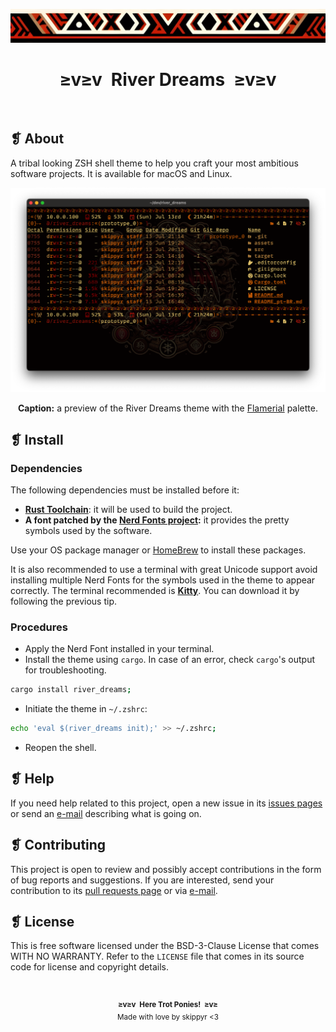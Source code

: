<p align="center">
    <img
        alt=""
        src="https://raw.githubusercontent.com/skippyr/river_dreams/refs/heads/master/assets/ornament.png"
        width=1020
    />
</p>
<h1 align="center">≥v≥v&ensp;River Dreams&ensp;≥v≥v</h1>
<p align="center">
    <img
        alt=""
        src="https://img.shields.io/github/license/skippyr/river_dreams?style=plastic&label=%E2%89%A5%20license&labelColor=%2324130e&color=%23b8150d"
    />
    &nbsp;
    <img
        alt=""
        src="https://img.shields.io/github/v/tag/skippyr/river_dreams?style=plastic&label=%E2%89%A5%20tag&labelColor=%2324130e&color=%23b8150d"
    />
    &nbsp;
    <img
        alt=""
        src="https://img.shields.io/github/commit-activity/t/skippyr/river_dreams?style=plastic&label=%E2%89%A5%20commits&labelColor=%2324130e&color=%23b8150d"
    />
    &nbsp;
    <img
        alt=""
        src="https://img.shields.io/github/stars/skippyr/river_dreams?style=plastic&label=%E2%89%A5%20stars&labelColor=%2324130e&color=%23b8150d"
    />
</p>

## ❡ About
A tribal looking ZSH shell theme to help you craft your most ambitious software projects. It is available for
macOS and Linux.

<p align="center">
    <img
        alt=""
        src="https://raw.githubusercontent.com/skippyr/river_dreams/refs/heads/master/assets/preview.png"
        width=1020
    />
</p>
<p align="center">
    <strong>Caption:</strong> a preview of the River Dreams theme with the
    <a href="https://github.com/skippyr/flamerial">Flamerial</a> palette.
</p>

## ❡ Install
### Dependencies
The following dependencies must be installed before it:
- [**Rust Toolchain**](https://www.rust-lang.org): it will be used to build the project.
- **A font patched by the [Nerd Fonts project](https://www.nerdfonts.com/font-downloads):** it
  provides the pretty symbols used by the software.

Use your OS package manager or [HomeBrew](https://brew.sh) to install these packages.

It is also recommended to use a terminal with great Unicode support avoid installing multiple Nerd
Fonts for the symbols used in the theme to appear correctly. The terminal recommended is
[**Kitty**](https://github.com/kovidgoyal/kitty). You can download it by following the previous tip.


### Procedures
- Apply the Nerd Font installed in your terminal.
- Install the theme using `cargo`. In case of an error, check `cargo`'s output for troubleshooting.

```zsh
cargo install river_dreams;
```

- Initiate the theme in `~/.zshrc`:

```zsh
echo 'eval $(river_dreams init);' >> ~/.zshrc;
```

- Reopen the shell.

## ❡ Help
If you need help related to this project, open a new issue in its
[issues pages](https://github.com/skippyr/river_dreams/issues) or send an
[e-mail](mailto:skippyr.developer@icloud.com) describing what is going on.

## ❡ Contributing
This project is open to review and possibly accept contributions in the form of bug reports and
suggestions. If you are interested, send your contribution to its
[pull requests page](https://github.com/skippyr/river_dreams/pulls) or via
[e-mail](mailto:skippyr.developer@icloud.com).

## ❡ License
This is free software licensed under the BSD-3-Clause License that comes WITH NO WARRANTY. Refer to
the `LICENSE` file that comes in its source code for license and copyright details.

&ensp;
<p align="center"><sup><strong>≥v≥v&ensp;Here Trot Ponies!&ensp;≥v≥</strong><br />Made with love by skippyr <3</sup></p>
